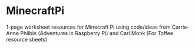# MinecraftPi
1-page worksheet resources for Minecraft Pi using code/ideas from Carrie-Anne Philbin (Adventures in Raspberry Pi) and Carl Monk (For Toffee resource sheets)
